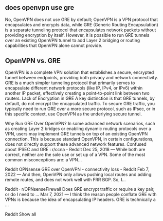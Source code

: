 # **[]()**

## does openvpn use gre

No, OpenVPN does not use GRE by default; OpenVPN is a VPN protocol that encapsulates and encrypts data, while GRE (Generic Routing Encapsulation) is a separate tunneling protocol that encapsulates network packets without providing encryption by itself. However, it is possible to run GRE tunnels over an existing OpenVPN tunnel to add Layer 2 bridging or routing capabilities that OpenVPN alone cannot provide.

## OpenVPN vs. GRE

OpenVPN is a complete VPN solution that establishes a secure, encrypted tunnel between endpoints, providing both privacy and network connectivity.
GRE is a much simpler tunneling protocol that primarily serves to encapsulate different network protocols (like IP, IPv4, or IPv6) within another IP packet, effectively creating a point-to-point link between two routers.
Lack of Encryption in GRE A key distinction is that GRE tunnels, by default, do not encrypt the encapsulated traffic. To secure GRE traffic, you typically need to run GRE over a more secure protocol, such as IPsec, or in this specific context, use OpenVPN as the underlying secure tunnel.

Why Run GRE Over OpenVPN?
In some advanced network scenarios, such as creating Layer 2 bridges or enabling dynamic routing protocols over a VPN, users may implement GRE tunnels on top of an existing OpenVPN connection. This is because standard OpenVPN, in certain configurations, does not directly support these advanced network features.
Confused about IPSEC and GRE : r/ccna - Reddit
Dec 25, 2018 — While both are correct, neither are the sole use or set up of a VPN. Some of the most common misconceptions are: a VPN...

Reddit
OPNsense GRE over OpenVPN - connectivity loss - Reddit
Feb 7, 2022 — And then, OpenVPN only allows pushing local routes and adding remote routes, and does not work well with FRR BGP. So, I...

Reddit ·
r/OPNsenseFirewall
Does GRE encrypt traffic or require a key pair, or do I need to ...
Mar 7, 2021 — I think the reason people conflate GRE with VPNs is because the idea of encapsulating IP headers. GRE is technically a ...

Reddit
Show all
